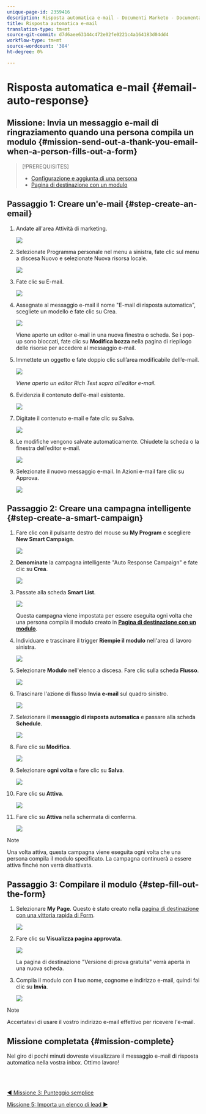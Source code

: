 ```yaml
---
unique-page-id: 2359416
description: Risposta automatica e-mail - Documenti Marketo - Documentazione prodotto
title: Risposta automatica e-mail
translation-type: tm+mt
source-git-commit: d7d6aee63144c472e02fe0221c4a164183d04dd4
workflow-type: tm+mt
source-wordcount: '384'
ht-degree: 0%

---
```



# Risposta automatica e-mail {#email-auto-response}

## Missione: Invia un messaggio e-mail di ringraziamento quando una persona compila un modulo {#mission-send-out-a-thank-you-email-when-a-person-fills-out-a-form}

>[!PREREQUISITES]
>
>* [Configurazione e aggiunta di una persona](/help/marketo/getting-started/quick-wins/get-set-up-and-add-a-person.md)
>* [Pagina di destinazione con un modulo](/help/marketo/getting-started/quick-wins/landing-page-with-a-form.md)


## Passaggio 1: Creare un&#39;e-mail {#step-create-an-email}

1. Andate all&#39;area Attività di marketing.

   ![](assets/one-2.png)

1. Selezionate Programma personale nel menu a sinistra, fate clic sul menu a discesa Nuovo e selezionate Nuova risorsa locale.

   ![](assets/two-3.png)

1. Fate clic su E-mail.

   ![](assets/three-2.png)

1. Assegnate al messaggio e-mail il nome &quot;E-mail di risposta automatica&quot;, scegliete un modello e fate clic su Crea.

   ![](assets/four-1.png)

   Viene aperto un editor e-mail in una nuova finestra o scheda. Se i pop-up sono bloccati, fate clic su **Modifica bozza** nella pagina di riepilogo delle risorse per accedere al messaggio e-mail.

1. Immettete un oggetto e fate doppio clic sull’area modificabile dell’e-mail.

   ![](assets/five-2.png)

   _Viene aperto un editor Rich Text sopra all’editor e-mail._

1. Evidenzia il contenuto dell’e-mail esistente.

   ![](assets/six-2.png)

1. Digitate il contenuto e-mail e fate clic su Salva.

   ![](assets/seven-2.png)

1. Le modifiche vengono salvate automaticamente. Chiudete la scheda o la finestra dell’editor e-mail.

   ![](assets/eight-1.png)

1. Selezionate il nuovo messaggio e-mail. In Azioni e-mail fare clic su Approva.

   ![](assets/image2014-9-24-11-3a55-3a16.png)

## Passaggio 2: Creare una campagna intelligente {#step-create-a-smart-campaign}

1. Fare clic con il pulsante destro del mouse su **My Program** e scegliere **New Smart Campaign**.

   ![](assets/image2014-9-24-11-3a56-3a13.png)

1. **Denominate** la campagna intelligente &quot;Auto Response Campaign&quot; e fate clic su  **Crea**.

   ![](assets/image2014-9-24-11-3a56-3a25.png)

1. Passate alla scheda **Smart List**.

   ![](assets/image2014-9-24-11-3a56-3a38.png)

   Questa campagna viene impostata per essere eseguita ogni volta che una persona compila il modulo creato in [**Pagina di destinazione con un modulo**](/help/marketo/getting-started/quick-wins/landing-page-with-a-form.md).

1. Individuare e trascinare il trigger **Riempie il modulo** nell&#39;area di lavoro sinistra.

   ![](assets/image2014-9-24-11-3a57-3a18.png)

1. Selezionare **Modulo** nell&#39;elenco a discesa. Fare clic sulla scheda **Flusso**.

   ![](assets/image2014-9-24-11-3a57-3a29.png)

1. Trascinare l&#39;azione di flusso **Invia e-mail** sul quadro sinistro.

   ![](assets/image2014-9-24-11-3a57-3a41.png)

1. Selezionare il **messaggio di risposta automatica** e passare alla scheda **Schedule**.

   ![](assets/image2014-9-24-11-3a57-3a53.png)

1. Fare clic su **Modifica**.

   ![](assets/8.png)

1. Selezionare **ogni volta** e fare clic su **Salva**.

   ![](assets/9.png)

1. Fare clic su **Attiva**.

   ![](assets/10.png)

1. Fare clic su **Attiva** nella schermata di conferma.

   ![](assets/11.png)

>[!NOTE]
>
>Una volta attiva, questa campagna viene eseguita ogni volta che una persona compila il modulo specificato. La campagna continuerà a essere attiva finché non verrà disattivata.

## Passaggio 3: Compilare il modulo {#step-fill-out-the-form}

1. Selezionare **My Page**. Questo è stato creato nella [pagina di destinazione con una vittoria rapida di Form](/help/marketo/getting-started/quick-wins/landing-page-with-a-form.md).

   ![](assets/image2014-9-24-12-3a0-3a8.png)

1. Fare clic su **Visualizza pagina approvata**.

   ![](assets/image2014-9-24-12-3a0-3a18.png)

   La pagina di destinazione &quot;Versione di prova gratuita&quot; verrà aperta in una nuova scheda.

1. Compila il modulo con il tuo nome, cognome e indirizzo e-mail, quindi fai clic su **Invia**.

   ![](assets/image2014-9-24-12-3a0-3a28.png)

>[!NOTE]
>
>Accertatevi di usare il vostro indirizzo e-mail effettivo per ricevere l&#39;e-mail.

## Missione completata {#mission-complete}

Nel giro di pochi minuti dovreste visualizzare il messaggio e-mail di risposta automatica nella vostra inbox. Ottimo lavoro!

<br> 

[◄ Missione 3: Punteggio semplice](/help/marketo/getting-started/quick-wins/simple-scoring.md)

[Missione 5: Importa un elenco di lead ►](/help/marketo/getting-started/quick-wins/import-a-list-of-people.md)
